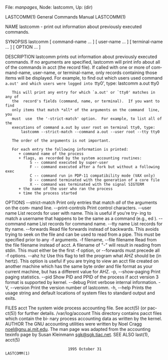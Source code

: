 File: *manpages*,  Node: lastcomm,  Up: (dir)

LASTCOMM(1)                 General Commands Manual                LASTCOMM(1)



NAME
       lastcomm -  print out information about previously executed commands.

SYNOPSIS
       lastcomm
              [ command-name ...  ]
              [ user-name ...  ]
              [ terminal-name ...  ]
              [ OPTION ... ]

DESCRIPTION
       lastcomm prints out information about previously executed commands.  If
       no arguments are specified, lastcomm will print info about all  of  the
       commands in acct (the record file).  If called with one or more of com‐
       mand-name, user-name, or terminal-name, only records  containing  those
       items  will  be  displayed.   For example, to find out which users used
       command `a.out' and which users were logged into `tty0', type:
                                 lastcomm a.out tty0

       This will print any entry for which `a.out' or `tty0' matches in any of
       the  record's fields (command, name, or terminal).  If you want to find
       only items that match *all* of the arguments on the command  line,  you
       must  use  the '-strict-match' option.  For example, to list all of the
       executions of command a.out by user root on terminal tty0, type:
           lastcomm --strict-match --command a.out --user root --tty tty0

       The order of the arguments is not important.

       For each entry the following information is printed:
          + command name of the process
          + flags, as recorded by the system accounting routines:
               S -- command executed by super-user
               F -- command executed after a fork but without a following exec
               C -- command run in PDP-11 compatibility mode (VAX only)
               D -- command terminated with the generation of a core file
               X -- command was terminated with the signal SIGTERM
          + the name of the user who ran the process
          + time the process started

OPTIONS
       --strict-match
              Print only entries that match *all* of the arguments on the com‐
              mand line.
       --print-controls
              Print control characters.
       --user name
              List  records for user with name.  This is useful if you're try‐
              ing to match a username that happens to be the same as a command
              (e.g., ed ).
       --command name
              List records for command name.
       --tty name
              List records for tty name.
       --forwards
              Read  file  forwards instead of backwards. This avoids trying to
              seek on the file and can be used to read from a pipe. This  must
              be specified prior to any -f arguments.
       -f filename, --file filename
              Read  from the file filename instead of acct.  A filename of "-"
              will result in reading from stdin. This must either be the first
              -f option, or --forwards must precede all -f options.
       --ahz hz
              Use this flag to tell the program what AHZ should be (in hertz).
              This option is useful if you are trying to  view  an  acct  file
              created  on  another  machine  which has the same byte order and
              file format as your current machine, but has a  different  value
              for AHZ.
       -p, --show-paging
              Print paging statistics.
       --pid  Show  PID  and  PPID  of the process if acct version 3 format is
              supported by kernel.
       --debug
              Print verbose internal information.
       -V, --version
              Print the version number of lastcomm.
       -h, --help
              Prints the usage string and default locations of system files to
              standard output and exits.

FILES
       acct
              The  system  wide  process accounting file. See acct(5) (or pac‐
              ct(5)) for further details.  /var/log/account
                     This directory contains pacct files which contain the bi‐
                     nary process accounting data as written by the kernel.
AUTHOR
       The   GNU   accounting   utilities   were   written   by   Noel   Cragg
       <noel@gnu.ai.mit.edu>. The man page was  adapted  from  the  accounting
       texinfo page by Susan Kleinmann <sgk@sgk.tiac.net>.
SEE ALSO
       last(1), acct(5)




                                1995 October 31                    LASTCOMM(1)
